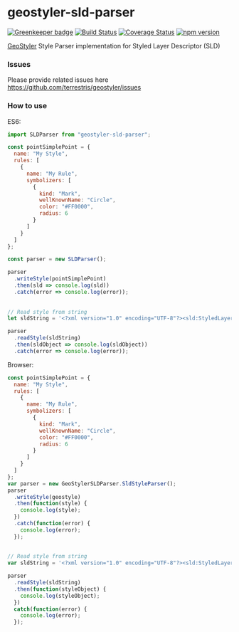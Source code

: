 # geostyler-sld-parser

[![Greenkeeper badge](https://badges.greenkeeper.io/terrestris/geostyler-sld-parser.svg)](https://greenkeeper.io/)
[![Build Status](https://travis-ci.com/terrestris/geostyler-sld-parser.svg?branch=master)](https://travis-ci.com/terrestris/geostyler-sld-parser)
[![Coverage Status](https://coveralls.io/repos/github/terrestris/geostyler-sld-parser/badge.svg?branch=master)](https://coveralls.io/github/terrestris/geostyler-sld-parser?branch=master)
[![npm version](https://badge.fury.io/js/geostyler-sld-parser.svg)](https://www.npmjs.com/package/geostyler-sld-parser)

[GeoStyler](https://github.com/terrestris/geostyler/) Style Parser implementation for Styled Layer Descriptor (SLD)

### Issues
Please provide related issues here https://github.com/terrestris/geostyler/issues

### How to use

ES6:
```js
import SLDParser from "geostyler-sld-parser";

const pointSimplePoint = {
  name: "My Style",
  rules: [
    {
      name: "My Rule",
      symbolizers: [
        {
          kind: "Mark",
          wellKnownName: "Circle",
          color: "#FF0000",
          radius: 6
        }
      ]
    }
  ]
};

const parser = new SLDParser();

parser
  .writeStyle(pointSimplePoint)
  .then(sld => console.log(sld))
  .catch(error => console.log(error));
  
  
// Read style from string
let sldString = '<?xml version="1.0" encoding="UTF-8"?><sld:StyledLayerDescriptor xmlns="http://www.opengis.net/sld" xmlns:sld="http://www.opengis.net/sld" xmlns:gml="http://www.opengis.net/gml" xmlns:ogc="http://www.opengis.net/ogc" version="1.0.0"> <sld:NamedLayer> <sld:Name>Default Styler</sld:Name> <sld:UserStyle> <sld:Name>Default Styler</sld:Name> <sld:Title>Gravel_Program_2016</sld:Title> <sld:FeatureTypeStyle> <sld:Name>name</sld:Name> <sld:Rule> <sld:MinScaleDenominator>1.0</sld:MinScaleDenominator> <sld:MaxScaleDenominator>1.0E7</sld:MaxScaleDenominator> <sld:LineSymbolizer> <sld:Stroke> <sld:CssParameter name="stroke">#8000FF</sld:CssParameter> <sld:CssParameter name="stroke-width">3.000</sld:CssParameter> </sld:Stroke> </sld:LineSymbolizer> </sld:Rule> </sld:FeatureTypeStyle> </sld:UserStyle> </sld:NamedLayer> </sld:StyledLayerDescriptor>';

parser
  .readStyle(sldString)
  .then(sldObject => console.log(sldObject))
  .catch(error => console.log(error));
```

Browser:

```js
const pointSimplePoint = {
  name: "My Style",
  rules: [
    {
      name: "My Rule",
      symbolizers: [
        {
          kind: "Mark",
          wellKnownName: "Circle",
          color: "#FF0000",
          radius: 6
        }
      ]
    }
  ]
};
var parser = new GeoStylerSLDParser.SldStyleParser();
parser
  .writeStyle(geostyle)
  .then(function(style) {
    console.log(style);
  })
  .catch(function(error) {
    console.log(error);
  });
  
  
// Read style from string
var sldString = '<?xml version="1.0" encoding="UTF-8"?><sld:StyledLayerDescriptor xmlns="http://www.opengis.net/sld" xmlns:sld="http://www.opengis.net/sld" xmlns:gml="http://www.opengis.net/gml" xmlns:ogc="http://www.opengis.net/ogc" version="1.0.0"> <sld:NamedLayer> <sld:Name>Default Styler</sld:Name> <sld:UserStyle> <sld:Name>Default Styler</sld:Name> <sld:Title>Gravel_Program_2016</sld:Title> <sld:FeatureTypeStyle> <sld:Name>name</sld:Name> <sld:Rule> <sld:MinScaleDenominator>1.0</sld:MinScaleDenominator> <sld:MaxScaleDenominator>1.0E7</sld:MaxScaleDenominator> <sld:LineSymbolizer> <sld:Stroke> <sld:CssParameter name="stroke">#8000FF</sld:CssParameter> <sld:CssParameter name="stroke-width">3.000</sld:CssParameter> </sld:Stroke> </sld:LineSymbolizer> </sld:Rule> </sld:FeatureTypeStyle> </sld:UserStyle> </sld:NamedLayer> </sld:StyledLayerDescriptor>';

parser
  .readStyle(sldString)
  .then(function(styleObject) {
    console.log(styleObject);
  })
  catch(function(error) {
    console.log(error);
  });
```

